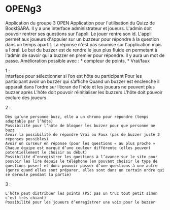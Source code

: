 # OPENg3
Application du groupe 3 OPEN
Application pour l'utilisation du Quizz de BookISARA.
Il y a une interface administrateur et joueurs. 
L'admin doit pouvoir rentrer ses questions sur l'appli.
Le jouer rentre son id.
L'appli permet aux joueurs d'appuier sur un buzzeur pour répondre à la question dans un temps apartit.
La réponse n'est pas soumise sur l'application mais a l'oral.
Le but du buzzer est de rendre le jeux plus fluide en permetant à l'admin de savoir qui a buzzer en premier pour répondre.
Il y aura un mot de passe.
Amélioration possible avec : * compteur de points, * Vrai/faux


1 :    
    interface pour sélectionner si l’on est hôte ou participant
    Pour les participant avoir un buzzer qui s’affiche
    Quand un buzzer est enclenché il apparaît dans l’ordre sur l’écran de l’hôte et les joueurs ne peuvent plus buzzer après
    L’hôte doit pouvoir réinitialiser les buzzers
    L’hôte doit pouvoir exclure des joueurs

2 :

    Dès qu’une personne buzz, elle a un chrono pour répondre (temps adaptable par l’hôte)
    Possibilité pour l’hôte de bloquer les buzzer pour que personne ne buzz
    Avoir la possibilité de répondre Vrai ou Faux (pas de buzzer juste 2 réponses possibles)
    Avoir un curseur en réponse (pour les questions « au plus proche »
    Chaque équipe est marqué d’une couleur différente (elles peuvent potentiellement le choisir au début)
    Possibilité d’enregistrer les questions à l’avance sur le site pour pouvoir les lire depuis le téléphone (en pouvant choisir le type de questions poser) et donc pouvoir passer d’une questions à une autre (genre quand elles sont préparer, elles sont dans un certain ordre qui se déroule pendant la partie)


3 :

    L’hôte peut distribuer les points (PS: pas un truc tout petit sinon c’est très chiant)
    Possibilité pour les joueurs d’enregistrer une voix pour le buzzer